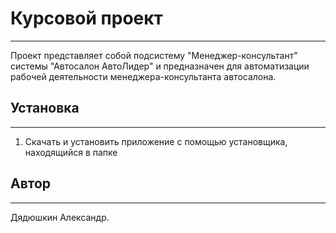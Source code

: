 # Курсовой проект
___
Проект представляет собой подсистему "Менеджер-консультант" системы "Автосалон АвтоЛидер" и предназначен для автоматизации рабочей деятельности менеджера-консультанта автосалона.

## Установка
___
1. Скачать и установить приложение с помощью установщика, находящийся в папке  
## Автор
___
Дядюшкин Александр.
